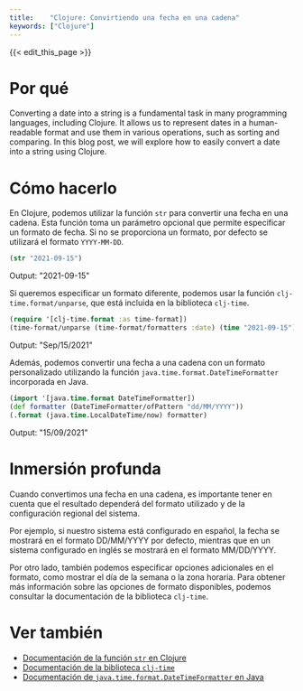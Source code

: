 ```yaml
---
title:    "Clojure: Convirtiendo una fecha en una cadena"
keywords: ["Clojure"]
---
```


{{< edit_this_page >}}

# Por qué

Converting a date into a string is a fundamental task in many programming languages, including Clojure. It allows us to represent dates in a human-readable format and use them in various operations, such as sorting and comparing. In this blog post, we will explore how to easily convert a date into a string using Clojure.

# Cómo hacerlo

En Clojure, podemos utilizar la función `str` para convertir una fecha en una cadena. Esta función toma un parámetro opcional que permite especificar un formato de fecha. Si no se proporciona un formato, por defecto se utilizará el formato `YYYY-MM-DD`.

```Clojure
(str "2021-09-15")
```
Output: "2021-09-15"

Si queremos especificar un formato diferente, podemos usar la función `clj-time.format/unparse`, que está incluida en la biblioteca `clj-time`.

```Clojure
(require '[clj-time.format :as time-format])
(time-format/unparse (time-format/formatters :date) (time "2021-09-15"))
```
Output: "Sep/15/2021"

Además, podemos convertir una fecha a una cadena con un formato personalizado utilizando la función `java.time.format.DateTimeFormatter` incorporada en Java.

```Clojure
(import '[java.time.format DateTimeFormatter])
(def formatter (DateTimeFormatter/ofPattern "dd/MM/YYYY"))
(.format (java.time.LocalDateTime/now) formatter)
```
Output: "15/09/2021"

# Inmersión profunda

Cuando convertimos una fecha en una cadena, es importante tener en cuenta que el resultado dependerá del formato utilizado y de la configuración regional del sistema.

Por ejemplo, si nuestro sistema está configurado en español, la fecha se mostrará en el formato DD/MM/YYYY por defecto, mientras que en un sistema configurado en inglés se mostrará en el formato MM/DD/YYYY.

Por otro lado, también podemos especificar opciones adicionales en el formato, como mostrar el día de la semana o la zona horaria. Para obtener más información sobre las opciones de formato disponibles, podemos consultar la documentación de la biblioteca `clj-time`.

# Ver también

- [Documentación de la función `str` en Clojure](https://clojuredocs.org/clojure.core/str)
- [Documentación de la biblioteca `clj-time`](https://clojure.github.io/clj-time/)
- [Documentación de `java.time.format.DateTimeFormatter` en Java](https://docs.oracle.com/javase/8/docs/api/java/time/format/DateTimeFormatter.html)